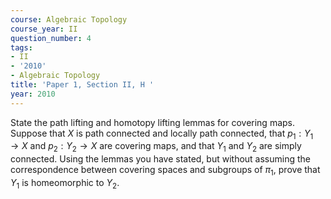 ```yaml
---
course: Algebraic Topology
course_year: II
question_number: 4
tags:
- II
- '2010'
- Algebraic Topology
title: 'Paper 1, Section II, H '
year: 2010
---
```




State the path lifting and homotopy lifting lemmas for covering maps. Suppose that $X$ is path connected and locally path connected, that $p_{1}: Y_{1} \rightarrow X$ and $p_{2}: Y_{2} \rightarrow X$ are covering maps, and that $Y_{1}$ and $Y_{2}$ are simply connected. Using the lemmas you have stated, but without assuming the correspondence between covering spaces and subgroups of $\pi_{1}$, prove that $Y_{1}$ is homeomorphic to $Y_{2}$.